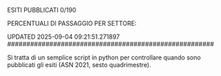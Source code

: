 ESITI PUBBLICATI 0/190 

PERCENTUALI DI PASSAGGIO PER SETTORE:

UPDATED 2025-09-04 09:21:51.271897
###################################################### 

Si tratta di un semplice script in python per controllare quando sono pubblicati gli esiti (ASN 2021, sesto quadrimestre).

